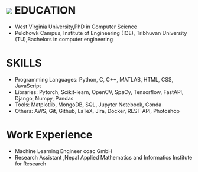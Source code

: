 

# ![ ](/assets/elogo.jpg) EDUCATION

 - West Virginia University,PhD in Computer Science
 - Pulchowk Campus, Institute of Engineering (IOE), Tribhuvan University (TU),Bachelors in computer engineering

# SKILLS
 - Programming Languages: Python, C, C++, MATLAB, HTML, CSS, JavaScript
 - Libraries: Pytorch, Scikit-learn, OpenCV, SpaCy, Tensorflow, FastAPI, Django, Numpy, Pandas
 - Tools: Matplotlib, MongoDB, SQL, Jupyter Notebook, Conda
 - Others: AWS, Git, Github, LaTeX, Jira, Docker, REST API, Photoshop

# Work Experience
- Machine Learning Engineer coac GmbH
- Research Assistant ,Nepal Applied Mathematics and Informatics Institute for Research
